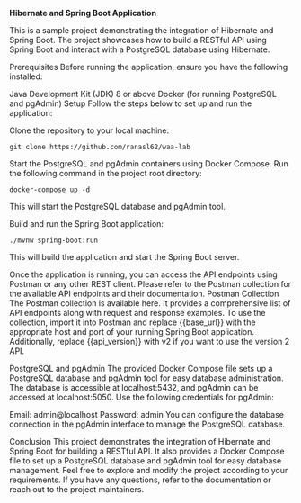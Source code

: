 **Hibernate and Spring Boot Application**

This is a sample project demonstrating the integration of Hibernate and Spring Boot. The project showcases how to build a RESTful API using Spring Boot and interact with a PostgreSQL database using Hibernate.

Prerequisites
Before running the application, ensure you have the following installed:

Java Development Kit (JDK) 8 or above
Docker (for running PostgreSQL and pgAdmin)
Setup
Follow the steps below to set up and run the application:

Clone the repository to your local machine:

`git clone https://github.com/ranasl62/waa-lab
`

Start the PostgreSQL and pgAdmin containers using Docker Compose. Run the following command in the project root directory:


`docker-compose up -d`


This will start the PostgreSQL database and pgAdmin tool.

Build and run the Spring Boot application:

`./mvnw spring-boot:run`


This will build the application and start the Spring Boot server.

Once the application is running, you can access the API endpoints using Postman or any other REST client. Please refer to the Postman collection for the available API endpoints and their documentation.
Postman Collection
The Postman collection is available here. It provides a comprehensive list of API endpoints along with request and response examples. To use the collection, import it into Postman and replace {{base_url}} with the appropriate host and port of your running Spring Boot application. Additionally, replace {{api_version}} with v2 if you want to use the version 2 API.

PostgreSQL and pgAdmin
The provided Docker Compose file sets up a PostgreSQL database and pgAdmin tool for easy database administration. The database is accessible at localhost:5432, and pgAdmin can be accessed at localhost:5050. Use the following credentials for pgAdmin:

Email: admin@localhost
Password: admin
You can configure the database connection in the pgAdmin interface to manage the PostgreSQL database.

Conclusion
This project demonstrates the integration of Hibernate and Spring Boot for building a RESTful API. It also provides a Docker Compose file to set up a PostgreSQL database and pgAdmin tool for easy database management. Feel free to explore and modify the project according to your requirements. If you have any questions, refer to the documentation or reach out to the project maintainers.